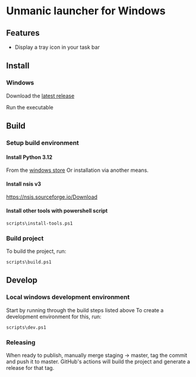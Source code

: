 # Unmanic launcher for Windows

## Features

- Display a tray icon in your task bar

## Install

### Windows

Download the [latest release](https://github.com/Unmanic/unmanic-desktop-launcher/releases)

Run the executable

## Build

### Setup build environment

#### Install Python 3.12

From the [windows store](https://www.microsoft.com/p/python-37/9nj46sx7x90p)
Or installation via another means.

#### Install nsis v3

https://nsis.sourceforge.io/Download

#### Install other tools with powershell script

```
scripts\install-tools.ps1
```

### Build project

To build the project, run:

```
scripts\build.ps1
```

## Develop

### Local windows development environment

Start by running through the build steps listed above
To create a development environment for this, run:

```
scripts\dev.ps1
```

### Releasing

When ready to publish, manually merge staging -> master, tag the commit and push it to master.
GitHub's actions will build the project and generate a release for that tag.
